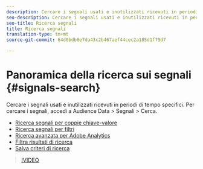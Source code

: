 ```yaml
---
description: Cercare i segnali usati e inutilizzati ricevuti in periodi di tempo specifici. Per cercare i segnali, accedi a Audience Data > Segnali > Cerca.
seo-description: Cercare i segnali usati e inutilizzati ricevuti in periodi di tempo specifici. Per cercare i segnali, accedi a Audience Data > Segnali > Cerca.
seo-title: Ricerca segnali
title: Ricerca segnali
translation-type: tm+mt
source-git-commit: 64d0bdb8e7da43c2b467aef44cec2a185d1f79d7

---
```



# Panoramica della ricerca sui segnali {#signals-search}

Cercare i segnali usati e inutilizzati ricevuti in periodi di tempo specifici. Per cercare i segnali, accedi a Audience Data &gt; Segnali &gt; Cerca.

* [Ricerca segnali per coppie chiave-valore](/help/using/features/data-explorer/data-explorer-signals-search/data-explorer-search-pairs.md)
* [Ricerca segnali per filtri](/help/using/features/data-explorer/data-explorer-signals-search/data-explorer-search-filters.md)
* [Ricerca avanzata per Adobe Analytics](/help/using/features/data-explorer/data-explorer-signals-search/data-explorer-search-analytics.md)
* [Filtra risultati di ricerca](/help/using/features/data-explorer/data-explorer-signals-search/data-explorer-filter-results.md)
* [Salva criteri di ricerca](/help/using/features/data-explorer/data-explorer-signals-search/data-explorer-save-search.md)

>[!VIDEO](https://video.tv.adobe.com/v/25148/?captions=ita)

